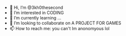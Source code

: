 - 👋 Hi, I’m @3kh0thesecond
- 👀 I’m interested in CODING
- 🌱 I’m currently learning ...
- 💞️ I’m looking to collaborate on A PROJECT FOR GAMES
- 📫 How to reach me: you can't Im anonomyous lol

<!---
3kh0thesecond/3kh0thesecond is a ✨ special ✨ repository because its `README.md` (this file) appears on your GitHub profile.
You can click the Preview link to take a look at your changes.
--->
